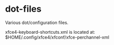 dot-files
=========

Various dot/configuration files.


xfce4-keyboard-shortcuts.xml is located at:
$HOME/.config/xfce4/xfconf/xfce-perchannel-xml

